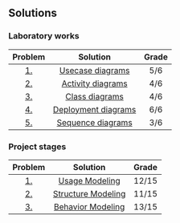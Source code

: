 ## Solutions

### Laboratory works

|                   Problem                    |                          Solution                          | Grade |
|:--------------------------------------------:|:----------------------------------------------------------:|:-----:|
|    [1.](usecase-diagram/usecase-task.pdf)    |  [Usecase diagrams](usecase-diagram/usecase-diagram.pdf)   |  5/6  |
|   [2.](activity-diagram/activity-task.pdf)   | [Activity diagrams](activity-diagram/activity-diagram.png) |  4/6  |
|      [3.](class-diagram/class-task.pdf)      |        [Class diagrams](class-diagram/classes.png)         |  4/6  |
| [4.](deployment-diagram/deployment-task.pdf) | [Deployment diagrams](deployment-diagram/depl-diagram.png) |  6/6  |
|   [5.](sequence-diagram/sequence-task.pdf)   |   [Sequence diagrams](sequence-diagram/seq-diagram.pdf)    |  3/6  |

### Project stages

|               Problem                |                    Solution                    | Grade |
|:------------------------------------:|:----------------------------------------------:|:-----:|
|    [1.](project/usecase-task.md)     |      [Usage Modeling](project/usecase.md)      | 12/15 |
|  [2.](project/structure-task.md)  | [Structure Modeling](project/structure.md)  | 11/15 |
| [3.](project/behavior-task.md) | [Behavior Modeling](project/behavior.md) | 13/15 |
